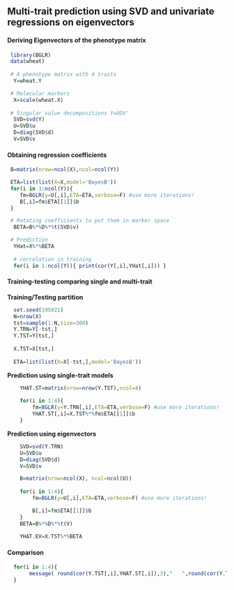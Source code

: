 ## Multi-trait prediction using SVD and univariate regressions on eigenvectors


#### Deriving Eigenvectors of the phenotype matrix
```r
 library(BGLR)
 data(wheat)
 
 # A phenotype matrix with 4 traits
  Y=wheat.Y 

 # Molecular markers
  X=scale(wheat.X) 
 
 # Singular value decompositions Y=UDV'
  SVD=svd(Y)
  U=SVD$u
  D=diag(SVD$d)
  V=SVD$v
```

#### Obtaining regression coefficients

```r
 B=matrix(nrow=ncol(X),ncol=ncol(Y))

 ETA=list(list(X=X,model='BayesB'))
 for(i in 1:ncol(Y)){
	fm=BGLR(y=U[,i],ETA=ETA,verbose=F) #use more iterations!
	B[,i]=fm$ETA[[1]]$b
 }

 # Rotating coefficients to put them in marker space
  BETA=B%*%D%*%t(SVD$v)

 # Prediction
  YHat=X%*%BETA
  
  # correlation in training
  for(i in 1:ncol(Y)){ print(cor(Y[,i],YHat[,i])) }
```


#### Training-testing comparing single and multi-trait


**Training/Testing partition**

```r
  set.seed(195021)
  N=nrow(X)
  tst=sample(1:N,size=300)
  Y.TRN=Y[-tst,]
  Y.TST=Y[tst,]
  
  X.TST=X[tst,]
  
  ETA=list(list(X=X[-tst,],model='BayesB'))
```

**Prediction using single-trait models**

```r
	YHAT.ST=matrix(nrow=nrow(Y.TST),ncol=4)
	
	for(i in 1:4){
		fm=BGLR(y=Y.TRN[,i],ETA=ETA,verbose=F) #use more iterations!
		YHAT.ST[,i]=X.TST%*%fm$ETA[[1]]$b
	}	
```


**Prediction using eigenvectors**

```r
    SVD=svd(Y.TRN)
    U=SVD$u
    D=diag(SVD$d)
    V=SVD$v

	B=matrix(nrow=ncol(X), ncol=ncol(U))
	
	for(i in 1:4){
		fm=BGLR(y=U[,i],ETA=ETA,verbose=F) #use more iterations!

		B[,i]=fm$ETA[[1]]$b
	}	
	BETA=B%*%D%*%t(V)
	
	YHAT.EV=X.TST%*%BETA
```


#### Comparison

```r
  for(i in 1:4){
  	   message( round(cor(Y.TST[,i],YHAT.ST[,i]),3),"   ",round(cor(Y.TST[,i],YHAT.EV[,i]),3))
  }
```

